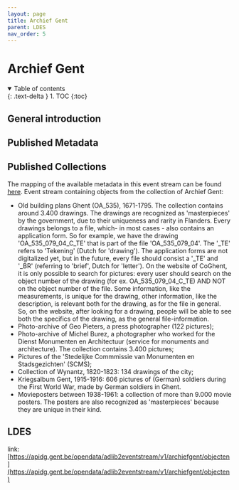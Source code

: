 ```yaml
---
layout: page
title: Archief Gent
parent: LDES
nav_order: 5
---
```


# **Archief Gent** 

<details open markdown="block">
  <summary>
    Table of contents
  </summary>
  {: .text-delta }
1. TOC
{:toc}
</details>

## General introduction


## Published Metadata


## Published Collections

The mapping of the available metadata in this event stream can be found [here](https://app.gitbook.com/o/-MaDy7qNCF9HTgoNJPP6/s/-MaDyFunOfBA0nHUQZv_/datamappings/overzicht-velden-datamapping).
Event stream containing objects from the collection of Archief Gent:

- Old building plans Ghent (OA_535), 1671-1795. The collection contains around 3.400 drawings. The drawings are recognized as 'masterpieces' by the government, due to their uniqueness and rarity in Flanders. Every drawings belongs to a file, which- in most cases - also contains an application form. So for example, we have the drawing 'OA_535_079_04_C_TE' that is part of the file 'OA_535_079_04'. The '_TE' refers to 'Tekening' (Dutch for 'drawing'). The application forms are not digitalized yet, but in the future, every file should consist a '_TE' and '_BR' (referring to 'brief', Dutch for 'letter'). On the website of CoGhent, it is only possible to search for pictures: every user should search on the object number of the drawing (for ex. OA_535_079_04_C_TE) AND NOT on the object number of the file. Some information, like the measurements, is unique for the drawing, other information, like the description, is relevant both for the drawing, as for the file in general. So, on the website, after looking for a drawing, people will be able to see both the specifics of the drawing, as the general file-information.
- Photo-archive of Geo Pieters, a press photographer (122 pictures);
- Photo-archive of Michel Burez, a photographer who worked for the Dienst Monumenten en Architectuur (service for monuments and architecture). The collection contains 3.400 pictures;
- Pictures of the 'Stedelijke Commmissie van Monumenten en Stadsgezichten' (SCMS);
- Collection of Wynantz, 1820-1823: 134 drawings of the city;
- Kriegsalbum Gent, 1915-1916: 606 pictures of (German) soldiers during the First World War, made by German soldiers in Ghent.
- Movieposters between 1938-1961: a collection of more than 9.000 movie posters. The posters are also recognized as 'masterpieces' because they are unique in their kind.

## LDES

link: [https://apidg.gent.be/opendata/adlib2eventstream/v1/archiefgent/objecten](https://apidg.gent.be/opendata/adlib2eventstream/v1/archiefgent/objecten)
